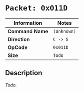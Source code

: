 # `Packet: 0x011D`

| Information               | Notes |
|---                        |---    |
| **Command Name**          | `(Unknown)` |
| **Direction**             | `C -> S` |
| **OpCode**                | `0x011D` |
| **Size**                  | `Todo` |

## Description

_Todo._